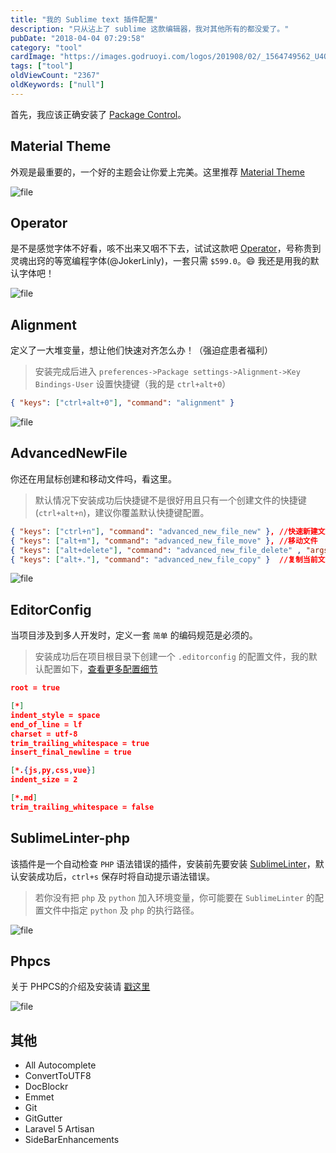 ```yaml
---
title: "我的 Sublime text 插件配置"
description: "只从沾上了 sublime 这款编辑器，我对其他所有的都没爱了。"
pubDate: "2018-04-04 07:29:58"
category: "tool"
cardImage: "https://images.godruoyi.com/logos/201908/02/_1564749562_U4OySY6DaY.jpg"
tags: ["tool"]
oldViewCount: "2367"
oldKeywords: ["null"]
---
```


首先，我应该正确安装了 [Package Control](https://packagecontrol.io/installation#st3)。

## Material Theme

外观是最重要的，一个好的主题会让你爱上完美。这里推荐 [Material Theme](http://equinsuocha.io/material-theme/)

![file](https://images.godruoyi.com/posts/201909/24/_1569340531_wzgl3oXMKl.png)

## Operator

是不是感觉字体不好看，咳不出来又咽不下去，试试这款吧 [Operator](https://www.typography.com/fonts/operator/styles/)，号称贵到灵魂出窍的等宽编程字体(@JokerLinly)，一套只需 `$599.0`。:smile: 我还是用我的默认字体吧！

![file](https://images.godruoyi.com/posts/201909/24/_1569340566_wQolvwi4WT.png)

## Alignment

定义了一大堆变量，想让他们快速对齐怎么办！（强迫症患者福利）

> 安装完成后进入 `preferences->Package settings->Alignment->Key Bindings-User` 设置快捷键（我的是 `ctrl+alt+0`）

```json
{ "keys": ["ctrl+alt+0"], "command": "alignment" }
```

![file](https://images.godruoyi.com/posts/201909/24/_1569340586_2SOJxMa275.gif)

## AdvancedNewFile

你还在用鼠标创建和移动文件吗，看这里。

> 默认情况下安装成功后快捷键不是很好用且只有一个创建文件的快捷键(`ctrl+alt+n`)，建议你覆盖默认快捷键配置。

```json
{ "keys": ["ctrl+n"], "command": "advanced_new_file_new" }, //快速新建文件
{ "keys": ["alt+m"], "command": "advanced_new_file_move" }, //移动文件
{ "keys": ["alt+delete"], "command": "advanced_new_file_delete" , "args": {"current": true}}, //删除当前文件
{ "keys": ["alt+."], "command": "advanced_new_file_copy" }  //复制当前文件的内容到一个新文件
```

![file](https://images.godruoyi.com/posts/201909/24/_1569340614_IbQrHDZsH3.gif)

## EditorConfig

当项目涉及到多人开发时，定义一套 `简单` 的编码规范是必须的。

> 安装成功后在项目根目录下创建一个 `.editorconfig` 的配置文件，我的默认配置如下，[查看更多配置细节](http://editorconfig.org/)

```json
root = true

[*]
indent_style = space
end_of_line = lf
charset = utf-8
trim_trailing_whitespace = true
insert_final_newline = true

[*.{js,py,css,vue}]
indent_size = 2

[*.md]
trim_trailing_whitespace = false

```

## SublimeLinter-php

该插件是一个自动检查 `PHP` 语法错误的插件，安装前先要安装 [SublimeLinter](https://packagecontrol.io/packages/SublimeLinter)，默认安装成功后，`ctrl+s` 保存时将自动提示语法错误。

> 若你没有把 `php` 及 `python` 加入环境变量，你可能要在 `SublimeLinter` 的配置文件中指定 `python` 及 `php` 的执行路径。

![file](https://images.godruoyi.com/posts/201909/24/_1569340682_DMJlNwtfia.gif)

## Phpcs

关于 PHPCS的介绍及安装请 [戳这里](https://learnku.com/articles/5646/php-series-code-sniffer-for-code-specification)

![file](https://images.godruoyi.com/posts/201909/24/_1569340734_Q5ZoetnMcZ.gif)

## 其他

* All Autocomplete
* ConvertToUTF8
* DocBlockr
* Emmet
* Git
* GitGutter
* Laravel 5 Artisan
* SideBarEnhancements
